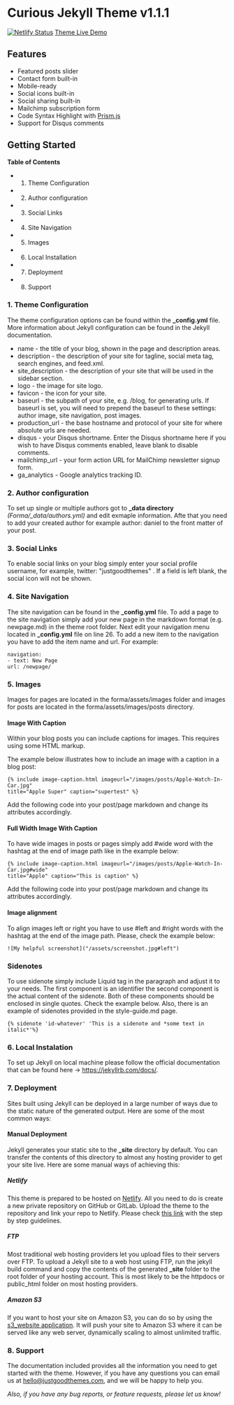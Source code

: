 # Curious Jekyll Theme v1.1.1
[![Netlify Status](https://api.netlify.com/api/v1/badges/2aabc0f0-023c-49df-a7b3-da523b6cd153/deploy-status)](https://app.netlify.com/sites/keen-roentgen-2f3a5d/deploys)
[Theme Live Demo](https://curious-jekyll.netlify.com/)

## Features

* Featured posts slider
* Contact form built-in 
* Mobile-ready
* Social icons built-in
* Social sharing built-in
* Mailchimp subscription form
* Code Syntax Highlight with [Prism.js](https://prismjs.com/)
* Support for Disqus comments

## Getting Started

**Table of Contents**

* 1. Theme Configuration
* 2. Author configuration
* 3. Social Links
* 4. Site Navigation
* 5. Images
* 6. Local Installation
* 7. Deployment
* 8. Support

### 1. Theme Configuration

The theme configuration options can be found within the **_config.yml** file. More information about Jekyll configuration can be found in the Jekyll documentation.

* name - the title of your blog, shown in the page and description areas.
* description - the description of your site for tagline, social meta tag, search engines, and feed.xml.
* site_description - the description of your site that will be used in the sidebar section. 
* logo - the image for site logo.
* favicon - the icon for your site.
* baseurl - the subpath of your site, e.g. /blog, for generating urls. If baseurl is set, you will need to prepend the baseurl to these settings: author image, site navigation, post images.
* production_url - the base hostname and protocol of your site for where absolute urls are needed.
* disqus - your Disqus shortname. Enter the Disqus shortname here if you wish to have Disqus comments enabled, leave blank to disable comments.
* mailchimp_url - your form action URL for MailChimp newsletter signup form.
* ga_analytics - Google analytics tracking ID.


### 2. Author configuration

To set up single or multiple authors got to **_data directory** *(Forma/_data/authors.yml)* and edit exmaple information. Afte that you need to add your created author for example author: daniel to the front matter of your post.


### 3. Social Links

To enable social links on your blog simply enter your social profile username, for example, twitter: "justgoodthemes" . If a field is left blank, the social icon will not be shown.

### 4. Site Navigation

The site navigation can be found in the **_config.yml** file. To add a page to the site navigation simply add your new page in the markdown format (e.g. newpage.md) in the theme root folder. Next edit your navigation menu located in **_config.yml** file on line 26. To add a new item to the navigation you have to add the item name and url. For example:

~~~~
navigation:
- text: New Page
url: /newpage/
~~~~

### 5. Images

Images for pages are located in the forma/assets/images folder and images for posts are located in the forma/assets/images/posts directory.

#### Image With Caption

Within your blog posts you can include captions for images. This requires using some HTML markup.

The example below illustrates how to include an image with a caption in a blog post:

~~~~
{% include image-caption.html imageurl="/images/posts/Apple-Watch-In-Car.jpg" 
title="Apple Super" caption="supertest" %}
~~~~

Add the following code into your post/page markdown and change its attributes accordingly.

#### Full Width Image With Caption

To have wide images in posts or pages simply add #wide word with the hashtag at the end of image path like in the example below:

~~~~
{% include image-caption.html imageurl="/images/posts/Apple-Watch-In-Car.jpg#wide" 
title="Apple" caption="This is caption" %}
~~~~

Add the following code into your post/page markdown and change its attributes accordingly.

#### Image alignment

To align images left or right you have to use #left and #right words with the hashtag at the end of the image path. Please, check the example below:

~~~~
![My helpful screenshot]("/assets/screenshot.jpg#left")
~~~~

### Sidenotes

To use sidenote simply include Liquid tag in the paragraph and adjust it to your needs. The first component is an identifier the second component is the actual content of the sidenote. Both of these components should be enclosed in single quotes. Check the example below. Also, there is an example of sidenotes provided in the style-guide.md page.

~~~~
{% sidenote 'id-whatever' 'This is a sidenote and *some text in italic*'%}
~~~~

### 6. Local Instalation

To set up Jekyll on local machine please follow the official documentation that can be found here -> https://jekyllrb.com/docs/.

### 7. Deployment

Sites built using Jekyll can be deployed in a large number of ways due to the static nature of the generated output. Here are some of the most common ways:

#### Manual Deployment

Jekyll generates your static site to the **_site** directory by default. You can transfer the contents of this directory to almost any hosting provider to get your site live. Here are some manual ways of achieving this:

##### Netlify

This theme is prepared to be hosted on [Netlify](https://www.netlify.com/). All you need to do is create a new private repository on GitHub or GitLab. Upload the theme to the repository and link your repo to Netlify. Please check [this link](https://www.netlify.com/blog/2015/10/28/a-step-by-step-guide-jekyll-3.0-on-netlify/#step-2-link-to-your-github) with the step by step guidelines.

##### FTP

Most traditional web hosting providers let you upload files to their servers over FTP. To upload a Jekyll site to a web host using FTP, run the jekyll build command and copy the contents of the generated **_site** folder to the root folder of your hosting account. This is most likely to be the httpdocs or public_html folder on most hosting providers.

##### Amazon S3

If you want to host your site on Amazon S3, you can do so by using the [s3_website application](https://github.com/laurilehmijoki/s3_website). It will push your site to Amazon S3 where it can be served like any web server, dynamically scaling to almost unlimited traffic.

### 8. Support

The documentation included provides all the information you need to get started with the theme. However, if you have any questions you can email us at hello@justgoodthemes.com, and we will be happy to help you.

*Also, if you have any bug reports, or feature requests, please let us know!*
